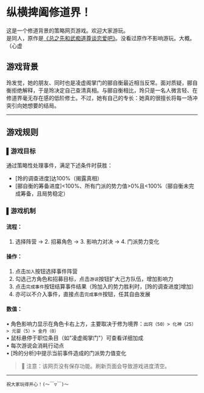 # 纵横捭阖修道界！
这是一个修道背景的策略网页游戏。欢迎大家游玩。  
是同人，原作是[《总之先和武痴道尊谈恋爱吧》](https://www.jjwxc.net/onebook.php?novelid=8902406)。没看过原作不影响游玩。大概。（心虚

## 游戏背景
玲发觉，她的朋友、同时也是凌虚阁掌门的郦自衡最近相当反常。面对质疑，郦自衡拒绝解释，于是玲决定自己查清真相。与郦自衡相比，玲只是一名人微言轻、在修道界毫无存在感的低阶修士。不过，她有自己的专长：她真的很擅长将每一场冲突引向她想要的结局。

---

## 游戏规则

### ▌游戏目标
通过策略性处理事件，满足下述条件时获胜：
- [玲的调查进度]达100%（揭露真相）
- [郦自衡的筹备进度]<100%、所有门派的势力值>0%且<100%（郦自衡未完成筹备，且局势稳定）

### ▌游戏机制

#### 流程：
1. 选择阵营 → 2. 招募角色 → 3. 影响力对决 → 4. 门派势力变化

#### 操作：
1. 点击`加入`按钮选择事件阵营
2. 勾选己方角色和招募目标，点击`游说`按钮扩大己方队伍，增加影响力
3. 点击`完成事件`按钮结算事件结果（玲加入的势力胜利时，[玲的调查进度]增加）
4. 亦可以不介入事件，直接点击`完成事件`按钮，任其自由发展

#### 数值：
• 角色影响力显示在角色卡右上方，主要取决于修为境界：`出窍（50）> 化神（25）> 元婴（5）> 金丹（0）`  
• 鼠标悬停于职位条目（如"凌虚阁掌门"）可查看详细加成  
• 每次游说会消耗行动点  
• [玲的分析]中提示当前事件造成的门派势力值变化

> 🚨 注意：该网页没有保存功能。刷新页面会导致游戏进度清空。

---

`祝大家玩得开心！(～￣▽￣)～`
